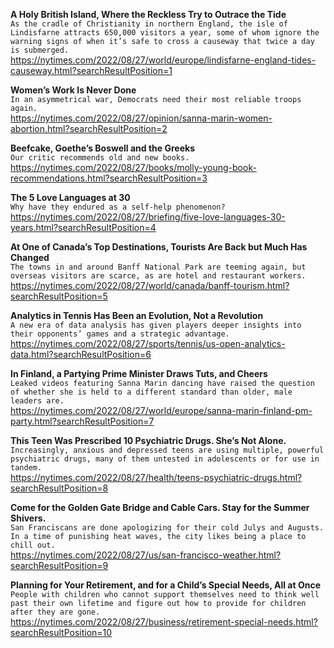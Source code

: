 **A Holy British Island, Where the Reckless Try to Outrace the Tide**\
`As the cradle of Christianity in northern England, the isle of Lindisfarne attracts 650,000 visitors a year, some of whom ignore the warning signs of when it’s safe to cross a causeway that twice a day is submerged.`\
https://nytimes.com/2022/08/27/world/europe/lindisfarne-england-tides-causeway.html?searchResultPosition=1

**Women’s Work Is Never Done**\
`In an asymmetrical war, Democrats need their most reliable troops again.`\
https://nytimes.com/2022/08/27/opinion/sanna-marin-women-abortion.html?searchResultPosition=2

**Beefcake, Goethe’s Boswell and the Greeks**\
`Our critic recommends old and new books.`\
https://nytimes.com/2022/08/27/books/molly-young-book-recommendations.html?searchResultPosition=3

**The 5 Love Languages at 30**\
`Why have they endured as a self-help phenomenon?`\
https://nytimes.com/2022/08/27/briefing/five-love-languages-30-years.html?searchResultPosition=4

**At One of Canada’s Top Destinations, Tourists Are Back but Much Has Changed**\
`The towns in and around Banff National Park are teeming again, but overseas visitors are scarce, as are hotel and restaurant workers.`\
https://nytimes.com/2022/08/27/world/canada/banff-tourism.html?searchResultPosition=5

**Analytics in Tennis Has Been an Evolution, Not a Revolution**\
`A new era of data analysis has given players deeper insights into their opponents’ games and a strategic advantage.`\
https://nytimes.com/2022/08/27/sports/tennis/us-open-analytics-data.html?searchResultPosition=6

**In Finland, a Partying Prime Minister Draws Tuts, and Cheers**\
`Leaked videos featuring Sanna Marin dancing have raised the question of whether she is held to a different standard than older, male leaders are.`\
https://nytimes.com/2022/08/27/world/europe/sanna-marin-finland-pm-party.html?searchResultPosition=7

**This Teen Was Prescribed 10 Psychiatric Drugs. She’s Not Alone.**\
`Increasingly, anxious and depressed teens are using multiple, powerful psychiatric drugs, many of them untested in adolescents or for use in tandem.`\
https://nytimes.com/2022/08/27/health/teens-psychiatric-drugs.html?searchResultPosition=8

**Come for the Golden Gate Bridge and Cable Cars. Stay for the Summer Shivers.**\
`San Franciscans are done apologizing for their cold Julys and Augusts. In a time of punishing heat waves, the city likes being a place to chill out.`\
https://nytimes.com/2022/08/27/us/san-francisco-weather.html?searchResultPosition=9

**Planning for Your Retirement, and for a Child’s Special Needs, All at Once**\
`People with children who cannot support themselves need to think well past their own lifetime and figure out how to provide for children after they are gone.`\
https://nytimes.com/2022/08/27/business/retirement-special-needs.html?searchResultPosition=10

